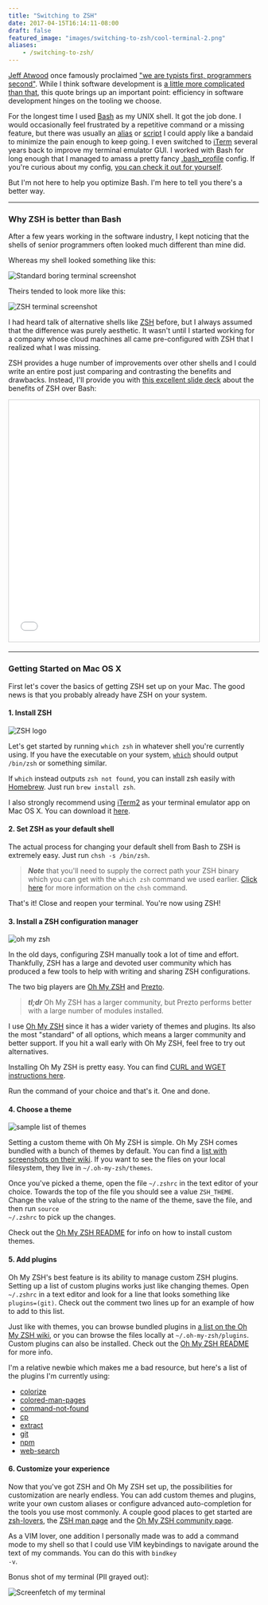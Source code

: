 ```yaml
---
title: "Switching to ZSH"
date: 2017-04-15T16:14:11-08:00
draft: false
featured_image: "images/switching-to-zsh/cool-terminal-2.png"
aliases:
    - /switching-to-zsh/
---
```


[Jeff Atwood](https://en.wikipedia.org/wiki/Jeff_Atwood) once famously proclaimed ["we are typists first, programmers second"](https://blog.codinghorror.com/we-are-typists-first-programmers-second/). While I think software development is [a little more complicated than that](https://developers.slashdot.org/story/10/12/25/2034201/Does-Typing-Speed-Really-Matter-For-Programmers), this quote brings up an important point: efficiency in software development hinges on the tooling we choose.

For the longest time I used [Bash](https://en.wikipedia.org/wiki/Bash_%28Unix_shell%29) as my UNIX shell. It got the job done. I would occasionally feel frustrated by a repetitive command or a missing feature, but there was usually an [alias](http://www.tldp.org/LDP/abs/html/aliases.html) or [script](http://tldp.org/HOWTO/Bash-Prog-Intro-HOWTO.html) I could apply like a bandaid to minimize the pain enough to keep going. I even switched to [iTerm](https://iterm2.com/) several years back to improve my terminal emulator GUI. I worked with Bash for long enough that I managed to amass a pretty fancy [.bash_profile](http://www.joshstaiger.org/archives/2005/07/bash_profile_vs.html) config. If you're curious about my config, [you can check it out for yourself](https://gist.github.com/zpalexander/213a0b53b4bc128c0410195a79a6ea51).

But I'm not here to help you optimize Bash. I'm here to tell you there's a better way.

---

### Why ZSH is better than Bash

After a few years working in the software industry, I kept noticing that the shells of senior programmers often looked much different than mine did.

Whereas my shell looked something like this:

![Standard boring terminal screenshot](/images/switching-to-zsh/terminal-mac.png)

Theirs tended to look more like this:

![ZSH terminal screenshot](https://cloud.githubusercontent.com/assets/2618447/6316862/70f58fb6-ba03-11e4-82c9-c083bf9a6574.png)

I had heard talk of alternative shells like [ZSH](http://www.zsh.org/) before, but I always assumed that the difference was purely aesthetic. It wasn't until I started working for a company whose cloud machines all came pre-configured with ZSH that I realized what I was missing.

ZSH provides a huge number of improvements over other shells and I could write an entire post just comparing and contrasting the benefits and drawbacks. Instead, I'll provide you with [this excellent slide deck](//www.slideshare.net/jaguardesignstudio/why-zsh-is-cooler-than-your-shell-16194692) about the benefits of ZSH over Bash:

<iframe src="//www.slideshare.net/slideshow/embed_code/key/1XBPbsul67hF67" width="595" height="485" frameborder="0" marginwidth="0" marginheight="0" scrolling="no" style="border:1px solid #CCC; border-width:1px; margin-bottom:5px; max-width: 100%;" allowfullscreen> </iframe>

---

### Getting Started on Mac OS X

First let's cover the basics of getting ZSH set up on your Mac. The good news is that you probably already have ZSH on your system.

#### 1. Install ZSH

![ZSH logo](https://ih0.redbubble.net/image.154489147.8220/flat,800x800,075,f.jpg)

Let's get started by running <code>which zsh</code> in whatever shell you're currently using. If you have the executable on your system, <code>[which](https://linux.die.net/man/1/which)</code> should output <code>/bin/zsh</code> or something similar.

If <code>which</code> instead outputs <code>zsh not found</code>, you can install zsh easily with [Homebrew](https://brew.sh/). Just run <code>brew install zsh</code>.

I also strongly recommend using [iTerm2](https://iterm2.com/) as your terminal emulator app on Mac OS X. You can download it [here](https://iterm2.com/downloads/stable/latest).

#### 2. Set ZSH as your default shell

The actual process for changing your default shell from Bash to ZSH is extremely easy. Just run <code>chsh -s /bin/zsh</code>.

>***Note*** that you'll need to supply the correct path your ZSH binary which you can get with the <code>which zsh</code> command we used earlier. [Click here](https://linux.die.net/man/1/chsh) for more information on the <code>chsh</code> command.

That's it! Close and reopen your terminal. You're now using ZSH!


#### 3. Install a ZSH configuration manager

![oh my zsh](https://camo.githubusercontent.com/5c385f15f3eaedb72cfcfbbaf75355b700ac0757/68747470733a2f2f73332e616d617a6f6e6177732e636f6d2f6f686d797a73682f6f682d6d792d7a73682d6c6f676f2e706e67)

In the old days, configuring ZSH manually took a lot of time and effort. Thankfully, ZSH has a large and devoted user community which has produced a few tools to help with writing and sharing ZSH configurations.

The two big players are [Oh My ZSH](http://ohmyz.sh/) and [Prezto](https://github.com/sorin-ionescu/prezto).

> ***tl;dr*** Oh My ZSH has a larger community, but Prezto performs better with a large number of modules installed.

I use [Oh My ZSH](http://ohmyz.sh/) since it has a wider variety of themes and plugins. Its also the most "standard" of all options, which means a larger community and better support. If you hit a wall early with Oh My ZSH, feel free to try out alternatives.

Installing Oh My ZSH is pretty easy. You can find [CURL and WGET instructions here](https://github.com/robbyrussell/oh-my-zsh#basic-installation).

Run the command of your choice and that's it. One and done.

#### 4. Choose a theme

![sample list of themes](/images/switching-to-zsh/zsh-theme-list-1.png)

Setting a custom theme with Oh My ZSH is simple. Oh My ZSH comes bundled with a bunch of themes by default. You can find a [list with screenshots on their wiki](https://github.com/robbyrussell/oh-my-zsh/wiki/themes). If you want to see the files on your local filesystem, they live in <code>~/.oh-my-zsh/themes</code>.

Once you've picked a theme, open the file <code>~/.zshrc</code> in the text editor of your choice. Towards the top of the file you should see a value <code>ZSH_THEME</code>. Change the value of the string to the name of the theme, save the file, and then run <code>source ~/.zshrc</code> to pick up the changes.

Check out the [Oh My ZSH README](https://github.com/robbyrussell/oh-my-zsh#custom-plugins-and-themes) for info on how to install custom themes.

#### 5. Add plugins

Oh My ZSH's best feature is its ability to manage custom ZSH plugins. Setting up a list of custom plugins works just like changing themes. Open <code>~/.zshrc</code> in a text editor and look for a line that looks something like <code>plugins=(git)</code>. Check out the comment two lines up for an example of how to add to this list.

Just like with themes, you can browse bundled plugins in [a list on the Oh My ZSH wiki](https://github.com/robbyrussell/oh-my-zsh/wiki/Plugins), or you can browse the files locally at <code>~/.oh-my-zsh/plugins</code>. Custom plugins can also be installed. Check out the [Oh My ZSH README](https://github.com/robbyrussell/oh-my-zsh#custom-plugins-and-themes) for more info.

I'm a relative newbie which makes me a bad resource, but here's a list of the plugins I'm currently using:

* [colorize](https://github.com/robbyrussell/oh-my-zsh/tree/master/plugins/colorize)
* [colored-man-pages](https://github.com/robbyrussell/oh-my-zsh/tree/master/plugins/colored-man-pages)
* [command-not-found](https://github.com/robbyrussell/oh-my-zsh/tree/master/plugins/command-not-found)
* [cp](https://github.com/robbyrussell/oh-my-zsh/tree/master/plugins/cp)
* [extract](https://github.com/robbyrussell/oh-my-zsh/tree/master/plugins/extract)
* [git](https://github.com/robbyrussell/oh-my-zsh/tree/master/plugins/git)
* [npm](https://github.com/robbyrussell/oh-my-zsh/tree/master/plugins/npm)
* [web-search](https://github.com/robbyrussell/oh-my-zsh/tree/master/plugins/web-search)

#### 6. Customize your experience

Now that you've got ZSH and Oh My ZSH set up, the possibilities for customization are nearly endless. You can add custom themes and plugins, write your own custom aliases or configure advanced auto-completion for the tools you use most commonly. A couple good places to get started are [zsh-lovers](https://grml.org/zsh/zsh-lovers.html), the [ZSH man page](https://linux.die.net/man/1/zsh) and the [Oh My ZSH community page](http://ohmyz.sh/community/).

As a VIM lover, one addition I personally made was to add a command mode to my shell so that I could use VIM keybindings to navigate around the text of my commands. You can do this with <code>bindkey -v</code>.

Bonus shot of my terminal (PII grayed out):

![Screenfetch of my terminal](/images/switching-to-zsh/my-terminal-screenshot-2.png)


